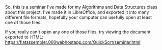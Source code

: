 So, this is a seminar I've made for my Algorithms and Data Structures class about this project. I've made it in LibreOffice, and exported it into many different file formats, hopefully your computer can usefully open at least one of those files.

If you really can't open any one of those files, try viewing the document exported to HTML: https://flatassembler.000webhostapp.com/QuickSort/seminar.html
